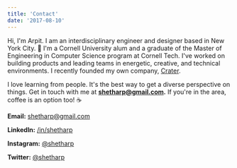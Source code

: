 ```yaml
---
title: 'Contact'
date: '2017-08-10'
---
```


Hi, I'm Arpit. I am an interdisciplinary engineer and designer based in New York City. 🗽
I'm a Cornell University alum and a graduate of the Master of Engineering in Computer Science program at Cornell Tech.
I've worked on building products and leading teams in energetic, creative, and technical environments.
I recently founded my own company, [Crater](http://arpitsheth.com/#crater).

I love learning from people. It's the best way to get a diverse perspective on things.
Get in touch with me at **[shetharp@gmail.com](mailto:shetharp@gmail.com).** If you're
in the area, coffee is an option too! ☕

**Email:** [shetharp@gmail.com](mailto:shetharp@gmail.com)

**LinkedIn:** [/in/shetharp](https://www.linkedin.com/in/shetharp/)

**Instagram:** [@shetharp](https://www.instagram.com/shetharp/)

**Twitter:** [@shetharp](https://twitter.com/shetharp)

